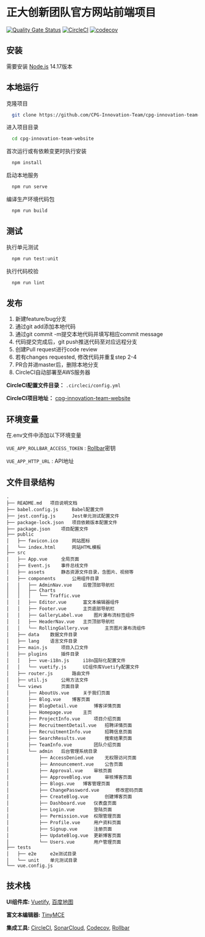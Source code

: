 # 正大创新团队官方网站前端项目

[![Quality Gate Status](https://sonarcloud.io/api/project_badges/measure?project=CPG-Innovation-Team_cpg-innovation-team-website&metric=alert_status)](https://sonarcloud.io/summary/new_code?id=CPG-Innovation-Team_cpg-innovation-team-website) 
[![CircleCI](https://circleci.com/gh/CPG-Innovation-Team/cpg-innovation-team-website/tree/master.svg?style=svg)](https://circleci.com/gh/CPG-Innovation-Team/cpg-innovation-team-website/tree/master)
[![codecov](https://codecov.io/gh/CPG-Innovation-Team/cpg-innovation-team-website/branch/master/graph/badge.svg?token=CA7DJRBY7X)](https://codecov.io/gh/CPG-Innovation-Team/cpg-innovation-team-website)

## 安装

需要安装 [Node.js](https://nodejs.org) 14.17版本
    
## 本地运行

克隆项目

```bash
  git clone https://github.com/CPG-Innovation-Team/cpg-innovation-team-website.git
```

进入项目目录

```bash
  cd cpg-innovation-team-website
```

首次运行或有依赖变更时执行安装

```bash
  npm install
```

启动本地服务

```bash
  npm run serve
```

编译生产环境代码包

```bash
  npm run build
```

## 测试

执行单元测试

```bash
  npm run test:unit
```

执行代码校验

```bash
  npm run lint
```

## 发布

1. 新建feature/bug分支
2. 通过git add添加本地代码
3. 通过git commit -m提交本地代码并填写相应commit message
4. 代码提交完成后，git push推送代码至对应远程分支
5. 创建Pull request进行code review
6. 若有changes requested, 修改代码并重复step 2-4
7. PR合并进master后，删除本地分支
8. CircleCI自动部署至AWS服务器

**CircleCI配置文件目录：** `.circleci/config.yml`

**CircleCI项目地址：** [cpg-innovation-team-website](https://app.circleci.com/pipelines/github/CPG-Innovation-Team/cpg-innovation-team-website)

## 环境变量

在.env文件中添加以下环境变量

`VUE_APP_ROLLBAR_ACCESS_TOKEN` : [Rollbar](https://rollbar.com/casualbill/cpg-innovation-team-website/)密钥

`VUE_APP_HTTP_URL` : API地址

## 文件目录结构

```
.
├── README.md   项目说明文档
├── babel.config.js     Babel配置文件
├── jest.config.js      Jest单元测试配置文件
├── package-lock.json   项目依赖版本配置文件
├── package.json    项目配置文件
├── public
│   ├── favicon.ico     网站图标
│   └── index.html      网站HTML模板
├── src
│   ├── App.vue     全局页面
│   ├── Event.js    事件总线文件
│   ├── assets      静态资源文件目录，含图片、视频等
│   ├── components      公用组件目录
│   │   ├── AdminNav.vue    后管顶部导航栏
│   │   ├── Charts
│   │   │   └── Traffic.vue
│   │   ├── Editor.vue      富文本编辑器组件
│   │   ├── Footer.vue      主页底部导航栏
│   │   ├── GalleryLabel.vue    图片瀑布流标签组件
│   │   ├── HeaderNav.vue   主页顶部导航栏
│   │   └── RollingGallery.vue      主页图片瀑布流组件
│   ├── data    数据文件目录
│   ├── lang    语言文件目录
│   ├── main.js     项目入口文件
│   ├── plugins     插件目录
│   │   ├── vue-i18n.js     i18n国际化配置文件
│   │   └── vuetify.js      UI组件库Vuetify配置文件
│   ├── router.js       路由文件
│   ├── util.js     公用方法文件
│   └── views       页面目录
│       ├── AboutUs.vue     关于我们页面
│       ├── Blog.vue    博客页面
│       ├── BlogDetail.vue      博客详情页面
│       ├── Homepage.vue    主页
│       ├── ProjectInfo.vue     项目介绍页面
│       ├── RecruitmentDetail.vue   招聘详情页面
│       ├── RecruitmentInfo.vue     招聘信息页面
│       ├── SearchResults.vue       搜索结果页面
│       ├── TeamInfo.vue        团队介绍页面
│       └── admin   后台管理系统目录
│           ├── AccessDenied.vue    无权限访问页面
│           ├── Announcement.vue    公告页面
│           ├── Approval.vue    审核页面
│           ├── ApproveBlog.vue     审核博客页面
│           ├── Blogs.vue   博客管理页面
│           ├── ChangePassword.vue      修改密码页面
│           ├── CreateBlog.vue      创建博客页面
│           ├── Dashboard.vue   仪表盘页面
│           ├── Login.vue       登陆页面
│           ├── Permission.vue  权限管理页面
│           ├── Profile.vue     用户资料页面
│           ├── Signup.vue      注册页面
│           ├── UpdateBlog.vue  更新博客页面
│           └── Users.vue       用户管理页面
├── tests
│   ├── e2e     e2e测试目录
│   └── unit    单元测试目录
└── vue.config.js
```

## 技术栈

**UI组件库:** [Vuetify](https://vuetifyjs.com/zh-Hans/), [百度地图](https://dafrok.github.io/vue-baidu-map/#/zh/index)

**富文本编辑器:** [TinyMCE](https://www.tiny.cloud/)

**集成工具:** [CircleCI](https://app.circleci.com/pipelines/github/CPG-Innovation-Team/cpg-innovation-team-website), [SonarCloud](https://sonarcloud.io/project/overview?id=CPG-Innovation-Team_cpg-innovation-team-website), [Codecov](https://app.codecov.io/gh/CPG-Innovation-Team/cpg-innovation-team-website), [Rollbar](https://rollbar.com/casualbill/cpg-innovation-team-website)

